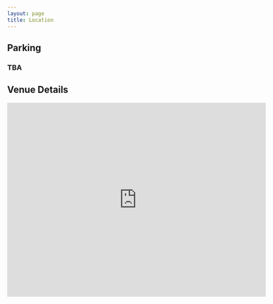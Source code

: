```yaml
---
layout: page
title: Location
---
```



## <i class="fa fa-car"></i> Parking

### TBA

## <i class="fa fa-building-o"></i> Venue Details

<iframe src="https://www.google.com/maps/embed/v1/place?key=AIzaSyBeveIYSwc72R0ydG0JbLSuq2gM9s4aAzM&q=Holland+Centennial+Commons,+S+900+E,+St+George,+UT+84770" width="600" height="450" frameborder="0" style="border:0"></iframe>




